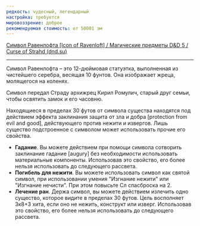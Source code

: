 ```yaml
---
редкость: чудесный, легендарный
настройка: требуется
мировоззрение: доброе
рекомендуемая стоимость: от 50001 зм
---
```

[Символ Равенлофта [Icon of Ravenloft] / Магические предметы D&D 5 / Curse of Strahd (dnd.su)](https://dnd.su/items/2204-icon_of_ravenloft/)

---
Символ Равенлофта – это 12-дюймовая статуэтка, выполненная из чистейшего серебра, весящая 10 фунтов. Она изображает жреца, молящегося на коленях.

Символ передал Страду архижрец Кирил Ромулич, старый друг семьи, чтобы освятить замок и его часовню.

Находящиеся в пределах 30 футов от символа существа находятся под действием эффекта заклинания защита от зла и добра [protection from evil and good], действующего против нежити и извергов. Лишь существо подстроенное с символом может использовать прочие его свойства.

- **Гадание**. Вы можете действием при помощи символа сотворить заклинание гадание [augury] без необходимости использовать материальные компоненты. Использовав это свойство, его более нельзя использовать до следующего рассвета.
- **Погибель для нежити**. Вы можете использовать символ как святой символ, при использовании умения "Изгнание нежити" или "Изгнание нечисти". При этом повысьте Сл спасброска на 2.
- **Лечение ран**. Держа символ, вы можете действием излечить одно существо, которое видите в пределах 30 футов. Цель восполняет 3к8+3 хита, если оно не нежить, конструкт или изверг. Использовав это свойство, его более нельзя использовать до следующего рассвета.